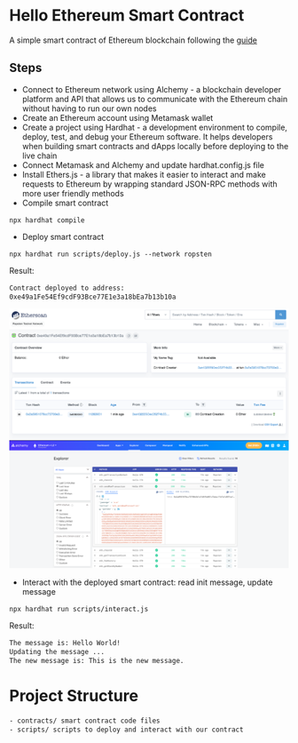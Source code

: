 # Hello Ethereum Smart Contract
A simple smart contract of Ethereum blockchain following the [guide](https://ethereum.org/en/developers/tutorials/hello-world-smart-contract)

## Steps
- Connect to Ethereum network using Alchemy - a blockchain developer platform and API that allows us to communicate with the Ethereum chain without having to run our own nodes
- Create an Ethereum account using Metamask wallet
- Create a project using Hardhat - a development environment to compile, deploy, test, and debug your Ethereum software. It helps developers when building smart contracts and dApps locally before deploying to the live chain
- Connect Metamask and Alchemy and update hardhat.config.js file
- Install Ethers.js - a library that makes it easier to interact and make requests to Ethereum by wrapping standard JSON-RPC methods with more user friendly methods
- Compile smart contract
```
npx hardhat compile
```
- Deploy smart contract
```
npx hardhat run scripts/deploy.js --network ropsten
```
Result:
```
Contract deployed to address: 0xe49a1Fe54Ef9cdF93Bce77E1e3a18bEa7b13b10a
```
![Etherscan](./assets/etherscan.png)
![Alchemy](./assets/alchemy.png)
- Interact with the deployed smart contract: read init message, update message
```
npx hardhat run scripts/interact.js
```
Result:
```
The message is: Hello World!
Updating the message ...
The new message is: This is the new message.
```

# Project Structure
```
- contracts/ smart contract code files
- scripts/ scripts to deploy and interact with our contract
```

